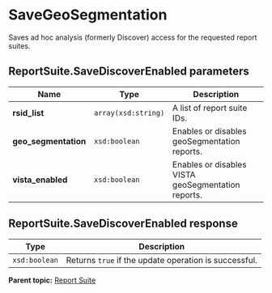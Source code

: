 # SaveGeoSegmentation

Saves ad hoc analysis (formerly Discover) access for the requested report suites.

## ReportSuite.SaveDiscoverEnabled parameters

|Name|Type|Description|
|----|----|-----------|
|**rsid_list** |`array(xsd:string)` |A list of report suite IDs.|
|**geo_segmentation** |`xsd:boolean` |Enables or disables geoSegmentation reports.|
|**vista_enabled** |`xsd:boolean` |Enables or disables VISTA geoSegmentation reports.|

## ReportSuite.SaveDiscoverEnabled response

|Type|Description|
|----|-----------|
|`xsd:boolean` |Returns `true` if the update operation is successful.|

**Parent topic:** [Report Suite](../../methods/report_suite/r_methods_reportsuite.md)

